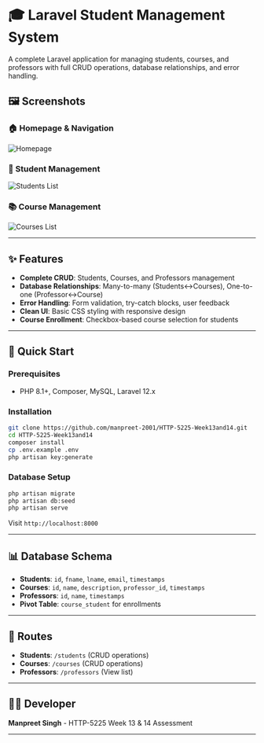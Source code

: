 # 🎓 Laravel Student Management System

A complete Laravel application for managing students, courses, and professors with full CRUD operations, database relationships, and error handling.

## 🖼️ Screenshots


### 🏠 Homepage & Navigation
![Homepage](https://raw.githubusercontent.com/manpreet-2001/HTTP-5225-Week13and14/main/screenshots/homepage.png)


### 👥 Student Management
![Students List](screenshots/main-pages/students-index.png)

### 📚 Course Management
![Courses List](screenshots/main-pages/courses-index.png)


---

## ✨ Features

- **Complete CRUD**: Students, Courses, and Professors management
- **Database Relationships**: Many-to-many (Students↔Courses), One-to-one (Professor↔Course)
- **Error Handling**: Form validation, try-catch blocks, user feedback
- **Clean UI**: Basic CSS styling with responsive design
- **Course Enrollment**: Checkbox-based course selection for students

---

## 🚀 Quick Start

### **Prerequisites**
- PHP 8.1+, Composer, MySQL, Laravel 12.x

### **Installation**
```bash
git clone https://github.com/manpreet-2001/HTTP-5225-Week13and14.git
cd HTTP-5225-Week13and14
composer install
cp .env.example .env
php artisan key:generate
```

### **Database Setup**
```bash
php artisan migrate
php artisan db:seed
php artisan serve
```

Visit `http://localhost:8000`

---

## 📊 Database Schema

- **Students**: `id`, `fname`, `lname`, `email`, `timestamps`
- **Courses**: `id`, `name`, `description`, `professor_id`, `timestamps`
- **Professors**: `id`, `name`, `timestamps`
- **Pivot Table**: `course_student` for enrollments


---

## 🔗 Routes

- **Students**: `/students` (CRUD operations)
- **Courses**: `/courses` (CRUD operations)
- **Professors**: `/professors` (View list)

---

## 👨‍💻 Developer

**Manpreet Singh** - HTTP-5225 Week 13 & 14 Assessment

---
